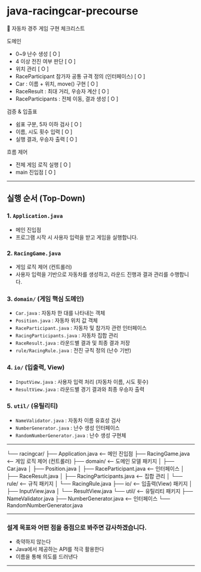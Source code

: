 # java-racingcar-precourse


🚗 자동차 경주 게임 구현 체크리스트

 도메인
 
  - 0~9 난수 생성 [ O ]
  - 4 이상 전진 여부 판단 [ O ]
  - 위치 관리 [ O ]
  - RaceParticipant 참가자 공통 규격 정의 (인터페이스) [ O ]
  - Car : 이름 + 위치, move() 구현 [ O ]
  - RaceResult : 최대 거리, 우승자 계산 [ O ]
  - RaceParticipants : 전체 이동, 결과 생성 [ O ]

 검증 & 입출표 
  - 쉼표 구분, 5자 이하 검사 [ O ]
  - 이름, 시도 횟수 입력 [ O ]
  - 실행 결과, 우승자 출력 [ O ]

흐름 제어
  - 전체 게임 로직 실행 [ O ]
  - main 진입점 [ O ]


---

## 실행 순서 (Top-Down)

### 1. `Application.java`
- 메인 진입점
- 프로그램 시작 시 사용자 입력을 받고 게임을 실행합니다.

### 2. `RacingGame.java`
- 게임 로직 제어 (컨트롤러)
- 사용자 입력을 기반으로 자동차를 생성하고, 라운드 진행과 결과 관리를 수행합니다.

### 3. `domain/` (게임 핵심 도메인)
- `Car.java` : 자동차 한 대를 나타내는 객체  
- `Position.java` : 자동차 위치 값 객체  
- `RaceParticipant.java` : 자동차 및 참가자 관련 인터페이스  
- `RacingParticipants.java` : 자동차 집합 관리  
- `RaceResult.java` : 라운드별 결과 및 최종 결과 저장  
- `rule/RacingRule.java` : 전진 규칙 정의 (난수 기반)

### 4. `io/` (입출력, View)
- `InputView.java` : 사용자 입력 처리 (자동차 이름, 시도 횟수)  
- `ResultView.java` : 라운드별 경기 결과와 최종 우승자 출력

### 5. `util/` (유틸리티)
- `NameValidator.java` : 자동차 이름 유효성 검사  
- `NumberGenerator.java` : 난수 생성 인터페이스  
- `RandomNumberGenerator.java` : 난수 생성 구현체

---

└── racingcar/
├── Application.java                  <– 메인 진입점
├── RacingGame.java                   <– 게임 로직 제어 (컨트롤러)
├── domain/                           <– 도메인 모델 패키지
│   ├── Car.java
│   ├── Position.java
│   ├── RaceParticipant.java          <– 인터페이스
│   ├── RaceResult.java
│   ├── RacingParticipants.java       <– 집합 관리
│   └── rule/                         <– 규칙 패키지
│       └── RacingRule.java
├── io/                               <– 입출력(View) 패키지
│   ├── InputView.java
│   └── ResultView.java
└── util/                             <– 유틸리티 패키지
├── NameValidator.java
├── NumberGenerator.java          <– 인터페이스
└── RandomNumberGenerator.java

---
### 설계 목표와 어떤 점을 중점으로 봐주면 감사하겠습니다. 
- 축약하지 않는다
- Java에서 제공하는 API를 적극 활용한다
- 이름을 통해 의도를 드러낸다
--- 
